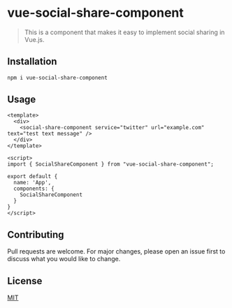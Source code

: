 # vue-social-share-component

> This is a component that makes it easy to implement social sharing in Vue.js.

## Installation

```bash
npm i vue-social-share-component
```

## Usage

```vue
<template>
  <div>
    <social-share-component service="twitter" url="example.com" text="test text message" />
  </div>
</template>

<script>
import { SocialShareComponent } from "vue-social-share-component";

export default {
  name: 'App',
  components: {
    SocialShareComponent
  }
}
</script>
```

## Contributing

Pull requests are welcome. For major changes, please open an issue first to discuss what you would like to change.

## License

[MIT](LICENSE)

